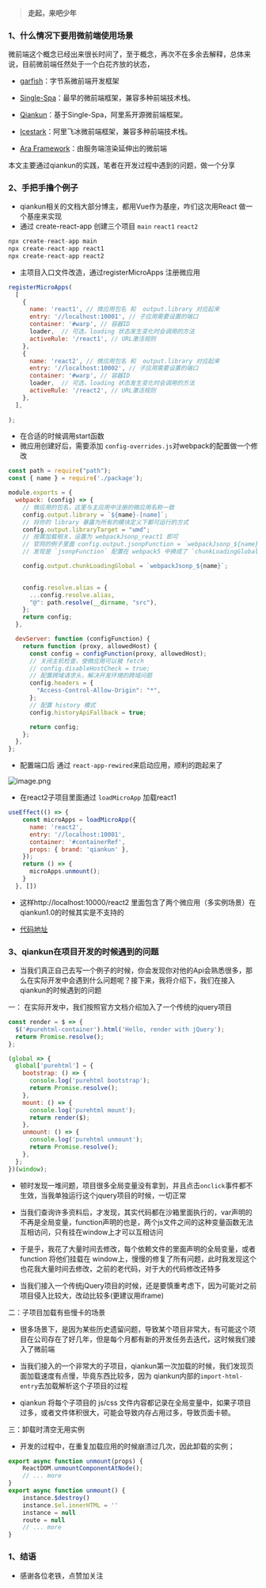 

> ####  走起，来吧少年 


### 1、什么情况下要用微前端使用场景

   微前端这个概念已经出来很长时间了，至于概念，再次不在多余去解释，总体来说，目前微前端任然处于一个白花齐放的状态，
   -   [garfish](https://garfish.top/)：字节系微前端开发框架

-   [Single-Spa](https://www.npmjs.com/package/single-spa)：最早的微前端框架，兼容多种前端技术栈。

-   [Qiankun](https://www.npmjs.com/package/qiankun)：基于Single-Spa，阿里系开源微前端框架。

-   [Icestark](https://www.npmjs.com/package/icestark)：阿里飞冰微前端框架，兼容多种前端技术栈。

-   [Ara Framework](https://www.npmjs.com/package/https://ara-framework.github.io/website/docs/quick-start)：由服务端渲染延伸出的微前端 

本文主要通过qiankun的实践，笔者在开发过程中遇到的问题，做一个分享

### 2、手把手撸个例子

- qiankun相关的文档大部分博主，都用Vue作为基座，咋们这次用React 做一个基座来实现
- 通过 create-react-app 创建三个项目 `main` `react1` `react2`
```js 
npx create-react-app main
npx create-react-app react1
npx create-react-app react2
```
- 主项目入口文件改造，通过registerMicroApps 注册微应用
```js
registerMicroApps(
  [
    {
      name: 'react1', // 微应用包名 和  output.library 对应起来
      entry: '//localhost:10001', // 子应用需要设置的端口
      container: '#warp', // 容器ID
      loader,  // 可选，loading 状态发生变化时会调用的方法
      activeRule: '/react1', // URL激活规则
    },
    {
      name: 'react2', // 微应用包名 和  output.library 对应起来
      entry: '//localhost:10002', // 子应用需要设置的端口
      container: '#warp', // 容器ID
      loader,  // 可选，loading 状态发生变化时会调用的方法
      activeRule: '/react2', // URL激活规则
    },
  ],
  
);
```
- 在合适的时候调用start函数
- 微应用创建好后，需要添加 `config-overrides.js`对webpack的配置做一个修改
```js
const path = require("path");
const { name } = require('./package');

module.exports = {
  webpack: (config) => {
    // 微应用的包名，这里与主应用中注册的微应用名称一致
    config.output.library = `${name}-[name]`;
    // 将你的 library 暴露为所有的模块定义下都可运行的方式
    config.output.libraryTarget = "umd";
    // 按需加载相关，设置为 webpackJsonp_react1 即可
    // 官网的例子里面 config.output.jsonpFunction = `webpackJsonp_${name}`;
    // 发现是 `jsonpFunction` 配置在 webpack5 中换成了 `chunkLoadingGlobal`

    config.output.chunkLoadingGlobal = `webpackJsonp_${name}`;
   

    config.resolve.alias = {
      ...config.resolve.alias,
      "@": path.resolve(__dirname, "src"),
    };
    return config;
  },

  devServer: function (configFunction) {
    return function (proxy, allowedHost) {
      const config = configFunction(proxy, allowedHost);
      // 关闭主机检查，使微应用可以被 fetch
      // config.disableHostCheck = true;
      // 配置跨域请求头，解决开发环境的跨域问题
      config.headers = {
        "Access-Control-Allow-Origin": "*",
      };
      // 配置 history 模式
      config.historyApiFallback = true;

      return config;
    };
  },
};
```
- 配置端口后 通过  `react-app-rewired`来启动应用，顺利的跑起来了

![image.png](https://p3-juejin.byteimg.com/tos-cn-i-k3u1fbpfcp/7f2671c1042a48b186cb825b87898be6~tplv-k3u1fbpfcp-watermark.image?)

- 在react2子项目里面通过 `loadMicroApp` 加载react1
```js
useEffect(() => {
    const microApps = loadMicroApp({
      name: 'react2',
      entry: '//localhost:10001',
      container: '#containerRef',
      props: { brand: 'qiankun' },
    });
    return () => {
      microApps.unmount();
    }
  }, [])
```

- 这样http://localhost:10000/react2 里面包含了两个微应用（多实例场景）在qiankun1.0的时候其实是不支持的

- [代码地址](https://github.com/iwen-pengh/qiankun-demo-react)

### 3、qiankun在项目开发的时候遇到的问题

- 当我们真正自己去写一个例子的时候，你会发现你对他的Api会熟悉很多，那么在实际开发中会遇到什么问题呢？接下来，我将介绍下，我们在接入qiankun的时候遇到的问题


一： 在实际开发中，我们按照官方文档介绍加入了一个传统的jquery项目
```js
const render = $ => {
  $('#purehtml-container').html('Hello, render with jQuery');
  return Promise.resolve();
};

(global => {
  global['purehtml'] = {
    bootstrap: () => {
      console.log('purehtml bootstrap');
      return Promise.resolve();
    },
    mount: () => {
      console.log('purehtml mount');
      return render($);
    },
    unmount: () => {
      console.log('purehtml unmount');
      return Promise.resolve();
    },
  };
})(window);

```

- 顿时发现一堆问题，项目很多全局变量没有拿到，并且点击`onclick`事件都不生效，当我单独运行这个jquery项目的时候，一切正常

- 当我们查询许多资料后，才发现，其实代码都在沙箱里面执行的，var声明的不再是全局变量，function声明的也是，两个js文件之间的这种变量函数无法互相访问，只有挂在window上才可以互相访问

- 于是乎，我花了大量时间去修改，每个依赖文件的里面声明的全局变量，或者function 将他们挂载在 window上，慢慢的修复了所有问题，此时我发现这个也花我大量时间去修改，之前的老代码，对于大的代码修改还特多

- 当我们接入一个传统jQuery项目的时候，还是要慎重考虑下，因为可能对之前项目侵入比较大，改动比较多(更建议用iframe)

二：子项目加载有些慢卡的场景

- 很多场景下，是因为某些历史遗留问题，导致某个项目非常大，有可能这个项目在公司存在了好几年，但是每个月都有新的开发任务去迭代，这时候我们接入了微前端

- 当我们接入的一个非常大的子项目，qiankun第一次加载的时候，我们发现页面加载速度有点慢，毕竟东西比较多，因为 qiankun内部的`import-html-entry`去加载解析这个子项目的过程

- qiankun 将每个子项目的 js/css 文件内容都记录在全局变量中，如果子项目过多，或者文件体积很大，可能会导致内存占用过多，导致页面卡顿。

三：卸载时清空无用实例

- 开发的过程中，在重复加载应用的时候崩溃过几次，因此卸载的实例；

```js
export async function unmount(props) {
    ReactDOM.unmountComponentAtNode();
    // ... more
}
export async function unmount() { 
    instance.$destroy() 
    instance.$el.innerHTML = ''
    instance = null 
    route = null
    // ... more
}
```
 
### 1、结语
- 感谢各位老铁，点赞加关注


